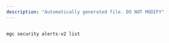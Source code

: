```yaml
---
description: "Automatically generated file. DO NOT MODIFY"
---
```


```cli

mgc security alerts-v2 list

```